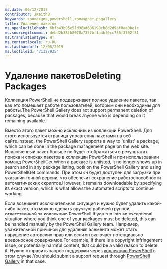 ```yaml
---
ms.date: 06/12/2017
contributor: JKeithB
keywords: коллекции,powershell,командлет,psgallery
title: Удаление пакетов
ms.openlocfilehash: 6bfb43b95e51d38bd606198cb8d2d9af0aa0be1e
ms.sourcegitcommit: debd2b38fb8070a7357bf1a4bf9cc736f3702f31
ms.translationtype: HT
ms.contentlocale: ru-RU
ms.lasthandoff: 12/05/2019
ms.locfileid: "71327935"
---
```

# <a name="deleting-packages"></a><span data-ttu-id="41433-103">Удаление пакетов</span><span class="sxs-lookup"><span data-stu-id="41433-103">Deleting Packages</span></span>

<span data-ttu-id="41433-104">Коллекция PowerShell не поддерживает полное удаление пакетов, так как это помешает работе пользователей, которым они необходимы для работы.</span><span class="sxs-lookup"><span data-stu-id="41433-104">The PowerShell Gallery does not support permanent deletion of packages, because that would break anyone who is depending on it remaining available.</span></span>

<span data-ttu-id="41433-105">Вместо этого пакет можно исключить из коллекции PowerShell. Для этого используется страница управления пакетами на веб-сайте.</span><span class="sxs-lookup"><span data-stu-id="41433-105">Instead, the PowerShell Gallery supports a way to 'unlist' a package, which can be done in the package management page on the web site.</span></span>
<span data-ttu-id="41433-106">Исключенный пакет больше не будет отображаться в результатах поиска и списках пакетов в коллекции PowerShell и при использовании команд PowerShellGet.</span><span class="sxs-lookup"><span data-stu-id="41433-106">When a package is unlisted, it no longer shows up in search and in any package listing, both on the PowerShell Gallery and using PowerShellGet commands.</span></span>
<span data-ttu-id="41433-107">При этом он будет доступен для загрузки при указании точной версии, что обеспечит сохранение работоспособности автоматических скриптов.</span><span class="sxs-lookup"><span data-stu-id="41433-107">However, it remains downloadable by specifying its exact version, which is what allows the automated scripts to continue working.</span></span>

<span data-ttu-id="41433-108">Если возникнет исключительная ситуация и нужно будет удалить какой-либо пакет, это можно сделать вручную рабочей группой, ответственной за коллекцию PowerShell.</span><span class="sxs-lookup"><span data-stu-id="41433-108">If you run into an exceptional situation where you think one of your packages must be deleted, this can be handled manually by the PowerShell Gallery team.</span></span>
<span data-ttu-id="41433-109">Например, уважительной причиной для удаления элемента может стать нарушение авторских прав или если он включает потенциально вредоносное содержимое.</span><span class="sxs-lookup"><span data-stu-id="41433-109">For example, if there is a copyright infringement issue, or potentially harmful content, that could be a valid reason to delete it.</span></span>
<span data-ttu-id="41433-110">Нужно отправить запрос поддержки через [коллекцию PowerShell](https://www.PowerShellGallery.com) в этом случае.</span><span class="sxs-lookup"><span data-stu-id="41433-110">You should submit a support request through [PowerShell Gallery](https://www.PowerShellGallery.com) in that case.</span></span>

